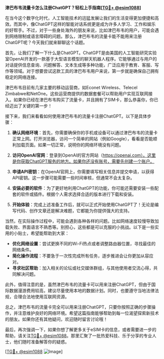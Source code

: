 **津巴布韦流量卡怎么注册ChatGPT？轻松上手指南[[TG💪+ @esim1088](https://t.me/s/esim1088)]**

在当今这个数字化时代，人工智能技术的迅猛发展让我们的生活变得更加便捷和高效。而其中，像ChatGPT这样的智能对话系统更是成为许多人学习、工作和娱乐的好帮手。不过，对于一些身处海外的朋友来说，比如津巴布韦的用户，可能会遇到网络限制或语言障碍的问题。那么，津巴布韦的流量卡能不能用来注册ChatGPT呢？今天我们就来聊聊这个话题。

首先，让我们了解一下什么是ChatGPT。ChatGPT是由美国的人工智能研究实验室OpenAI开发的一款基于大型语言模型的聊天机器人程序。它能够通过与用户的对话提供信息查询、问题解答、文本生成等多种功能，广泛应用于教育、客服、写作等领域。对于想要尝试这款工具的津巴布韦用户来说，第一步就是确保自己拥有稳定的网络连接。

津巴布韦目前有几家主要的移动运营商，如Econet Wireless、Telecel Zimbabwe和NetOne。这些运营商提供的数据套餐可以帮助用户实现互联网接入。如果你已经在津巴布韦购买了流量卡，并且拥有了SIM卡，那么恭喜你，你已经迈出了关键的第一步！

接下来，我们来看看如何使用津巴布韦的流量卡注册ChatGPT。以下是具体步骤：

1. **确认网络环境**：首先，你需要确保你的手机或设备可以通过津巴布韦的流量卡正常上网。打开浏览器，访问一个简单的网站（例如Google），看看是否能顺利加载页面。如果一切正常，说明你的网络环境没有问题。

2. **访问OpenAI官网**：登录到OpenAI的官方网站（https://openai.com）。这里是你获取ChatGPT服务的地方。如果你还没有账号，需要先创建一个账户。

3. **申请API密钥**：在OpenAI官网上，你需要填写相关信息并提交申请，以获得API密钥。这一步骤可能需要一些时间审核，但通常不会太复杂。

4. **安装必要的软件**：为了更好地利用ChatGPT的功能，你可能还需要安装一些配套的软件或插件。根据个人需求选择合适的版本进行下载和安装。

5. **开始体验**：完成上述准备工作后，就可以正式开始使用ChatGPT了！无论是编写代码、创作文章还是解决难题，它都能为你提供强大的支持。

当然，在实际操作过程中，可能会遇到各种各样的问题。比如网络速度较慢导致加载失败、界面语言不熟悉等。别担心，这些都是可以克服的小挑战。以下是一些实用的小贴士，希望能帮助到大家：

- **优化网络设置**：尝试更换不同的Wi-Fi热点或者调整路由器位置，寻找最佳的网络条件。
- **简化操作流程**：不要急于一次性完成所有任务，逐步推进会让你更加从容应对。
- **寻求社区帮助**：加入相关的论坛或社交媒体群组，与其他使用者交流心得，共同解决问题。

此外，值得注意的是，虽然津巴布韦的流量卡可以用来注册ChatGPT，但由于国际数据漫游费用较高，建议尽量使用本地的数据计划。同时，也要遵守当地法律法规，合理合法地使用互联网资源。

总之，津巴布韦的流量卡完全可以用来注册ChatGPT，只要你按照正确的步骤操作，并注意维护良好的网络环境。希望这篇指南能够帮助到每一位渴望探索新技术的朋友。如果你还有其他疑问，欢迎随时留言讨论哦！

最后，再次强调一下，如果你想了解更多关于eSIM卡的信息，或者需要进一步的帮助，请关注[TG💪+ @esim1088](https://t.me/s/esim1088)。那里汇聚了一批热爱科技、乐于分享的专业人士，他们随时准备解答你的疑惑。

[[TG💪+ @esim1088](https://t.me/s/esim1088) ![Image](https://i.postimg.cc/4NQfJmqS/Snipaste-2025-05-13-00-14-12.png)]